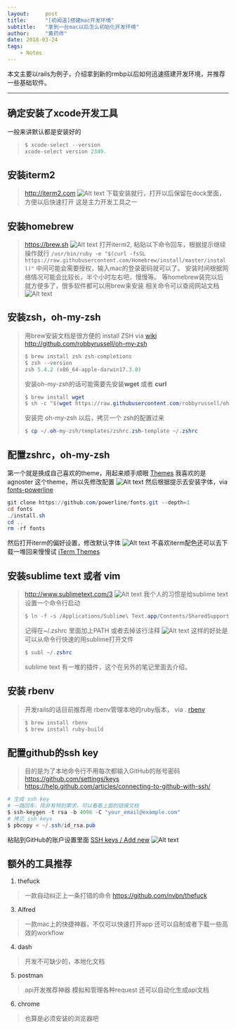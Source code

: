```yaml
---
layout:     post
title:      "[初闻道]搭建mac开发环境"
subtitle:   "拿到一台mac以后怎么初始化开发环境"
author:     "黄药师"
date: 2018-03-24
tags:
    - Notes
---
```


本文主要以rails为例子，介绍拿到新的rmbp以后如何迅速搭建开发环境，并推荐一些基础软件。

---

## 确定安装了xcode开发工具
一般来讲默认都是安装好的
> ```powershell
> $ xcode-select --version
> xcode-select version 2349.
>```

## 安装iterm2
> http://iterm2.com
> ![Alt text](/uploads/1522039731957.png)
> 下载安装就行，打开以后保留在dock里面，方便以后快速打开
> 这是主力开发工具之一


## 安装homebrew
> https://brew.sh
> ![Alt text](/uploads/1522039842393.png)
> 打开iterm2, 粘贴以下命令回车，根据提示继续操作就行
> `/usr/bin/ruby -e "$(curl -fsSL https://raw.githubusercontent.com/Homebrew/install/master/install)"`
> 中间可能会需要授权，输入mac的登录密码就可以了。
> 安装时间根据网络情况可能会比较长，半个小时左右吧，慢慢等。
> 等homebrew装完以后就方便多了，很多软件都可以用brew来安装
> 相关命令可以查阅网站文档
> ![Alt text](/uploads/1522039638512.png)

## 安装zsh，oh-my-zsh
> 用brew安装文档是很方便的
> install ZSH via [wiki](https://github.com/robbyrussell/oh-my-zsh/wiki/Installing-ZSH#macos)
> http://github.com/robbyrussell/oh-my-zsh
> 
> ```powershell
> $ brew install zsh zsh-completions
> $ zsh --version
> zsh 5.4.2 (x86_64-apple-darwin17.3.0)
> ```
> 安装oh-my-zsh的话可能需要先安装**wget** 或者 **curl**
> ```powershell
> $ brew install wget
> $ sh -c "$(wget https://raw.githubusercontent.com/robbyrussell/oh-my-zsh/master/tools/install.sh -O -)"
> ```
> 安装完 oh-my-zsh 以后，拷贝一个 zsh的配置过来
> ```powershell
> $ cp ~/.oh-my-zsh/templates/zshrc.zsh-template ~/.zshrc
> ```

## 配置zshrc，oh-my-zsh
第一个就是换成自己喜欢的theme，用起来顺手顺眼
[Themes](https://github.com/robbyrussell/oh-my-zsh#themes)
我喜欢的是 agnoster 这个theme，所以先修改配置
![Alt text](/uploads/1522041444038.png)
然后根据提示去安装字体，via [fonts-powerline](https://github.com/powerline/fonts)
```powershell
git clone https://github.com/powerline/fonts.git --depth=1
cd fonts
./install.sh
cd ..
rm -rf fonts
```
然后打开iterm的偏好设置，修改默认字体
![Alt text](/uploads/1522042214924.png)
不喜欢iterm配色还可以去下载一堆回来慢慢试
[iTerm Themes](http://iterm2colorschemes.com/)


## 安装sublime text 或者 vim
> http://www.sublimetext.com/3
>![Alt text](/uploads/1522039693029.png)
> 我个人的习惯是给sublime text设置一个命令行启动
> ```powershell
> $ ln -f -s /Applications/Sublime\ Text.app/Contents/SharedSupport/bin/subl /usr/local/bin/subl
> ```
> 记得在~/.zshrc 里面加上PATH 或者去掉该行注释
> ![Alt text](/uploads/1522047294708.png)
> 这样的好处是可以从命令行快速的用sublime打开文件
> ```powershell
> $ subl ~/.zshrc
> ```
> sublime text 有一堆的插件，这个在另外的笔记里面去介绍。

## 安装 rbenv
> 开发rails的话目前推荐用 rbenv管理本地的ruby版本， via . [rbenv](https://github.com/rbenv/rbenv)
> ```powershell
> $ brew install rbenv
> $ brew install ruby-build
> ```

## 配置github的ssh key
> 目的是为了本地命令行不用每次都输入GitHub的账号密码
> https://github.com/settings/keys
> https://help.github.com/articles/connecting-to-github-with-ssh/

```powershell
# 生成 ssh key
# 一路回车，除非有特别需求，可以看看上面的链接文档
$ ssh-keygen -t rsa -b 4096 -C "your_email@example.com"
# 拷贝 ssh keys
$ pbcopy < ~/.ssh/id_rsa.pub
```
粘贴到GitHub的账户设置里面
[SSH keys / Add new](https://github.com/settings/ssh/new)
![Alt text](/uploads/1522051389139.png)

## 额外的工具推荐
1. thefuck
> 一款自动纠正上一条打错的命令
> https://github.com/nvbn/thefuck

3. Alfred
> 一款mac上的快捷神器，不仅可以快速打开app
> 还可以自制或者下载一些高效的workflow

4. dash
> 开发不可缺少的，本地化文档

5. postman
> api开发推荐神器
> 模拟和管理各种request
> 还可以自动化生成api文档

6. chrome
> 也算是必须安装的浏览器吧
